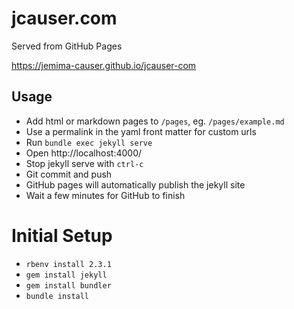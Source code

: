 # jcauser.com

Served from GitHub Pages

https://jemima-causer.github.io/jcauser-com

## Usage

* Add html or markdown pages to `/pages`, eg. `/pages/example.md`
* Use a permalink in the yaml front matter for custom urls
* Run `bundle exec jekyll serve`
* Open http://localhost:4000/
* Stop jekyll serve with `ctrl-c`
* Git commit and push
* GitHub pages will automatically publish the jekyll site
* Wait a few minutes for GitHub to finish

# Initial Setup

* `rbenv install 2.3.1`
* `gem install jekyll`
* `gem install bundler`
* `bundle install`
